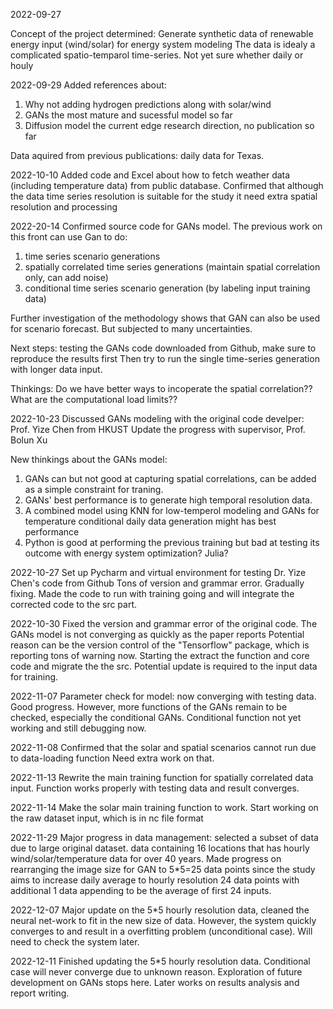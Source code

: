 2022-09-27

Concept of the project determined:
Generate synthetic data of renewable energy input (wind/solar) for energy system modeling
The data is idealy a complicated spatio-temparol time-series. Not yet sure whether daily or houly


2022-09-29
Added references about:
1. Why not adding hydrogen predictions along with solar/wind
2. GANs the most mature and sucessful model so far
3. Diffusion model the current edge research direction, no publication so far

Data aquired from previous publications: daily data for Texas.

2022-10-10
Added code and Excel about how to fetch weather data 
(including temperature data) from public database.
Confirmed that although the data time series resolution is suitable for the study
it need extra spatial resolution and processing

2022-20-14
Confirmed source code for GANs model.
The previous work on this front can use Gan to do:
1. time series scenario generations
2. spatially correlated time series generations (maintain spatial correlation only, can add noise)
3. conditional time series scenario generation (by labeling input training data)

Further investigation of the methodology shows that GAN can also be used for scenario forecast.
But subjected to many uncertainties.

Next steps:
testing the GANs code downloaded from Github, make sure to reproduce the results first
Then try to run the single time-series generation with longer data input.

Thinkings:
Do we have better ways to incoperate the spatial correlation??
What are the computational load limits??

2022-10-23
Discussed GANs modeling with the original code develper: Prof. Yize Chen from HKUST
Update the progress with supervisor, Prof. Bolun Xu

New thinkings about the GANs model:
1. GANs can but not good at capturing spatial correlations, can be added as a simple constraint for traning.
2. GANs' best performance is to generate high temporal resolution data.
3. A combined model using KNN for low-temperol modeling and GANs for temperature conditional daily data generation might has best performance
4. Python is good at performing the previous training but bad at testing its outcome with energy system optimization? Julia?

2022-10-27
Set up Pycharm and virtual environment for testing Dr. Yize Chen's code from Github
Tons of version and grammar error. Gradually fixing.
Made the code to run with training going and will integrate the corrected code to the src part.

2022-10-30
Fixed the version and grammar error of the original code.
The GANs model is not converging as quickly as the paper reports
Potential reason can be the version control of the "Tensorflow" package, which is reporting tons of warning now.
Starting the extract the function and core code and migrate the the src.
Potential update is required to the input data for training.

2022-11-07
Parameter check for model: now converging with testing data. Good progress.
However, more functions of the GANs remain to be checked, especially the conditional GANs.
Conditional function not yet working and still debugging now.

2022-11-08
Confirmed that the solar and spatial scenarios cannot run due to data-loading function
Need extra work on that.

2022-11-13
Rewrite the main training function for spatially correlated data input.
Function works properly with testing data and result converges.

2022-11-14
Make the solar main training function to work.
Start working on the raw dataset input, which is in nc file format

2022-11-29
Major progress in data management: selected a subset of data due to large original dataset.
data containing 16 locations that has hourly wind/solar/temperature data for over 40 years.
Made progress on rearranging the image size for GAN to 5*5=25 data points
since the study aims to increase daily average to hourly resolution 24 data points
with additional 1 data appending to be the average of first 24 inputs.

2022-12-07
Major update on the 5*5 hourly resolution data, cleaned the neural net-work to fit in the new size of data.
However, the system quickly converges to and result in a overfitting problem (unconditional case).
Will need to check the system later.

2022-12-11
Finished updating the 5*5 hourly resolution data.
Conditional case will never converge due to unknown reason.
Exploration of future development on GANs stops here.
Later works on results analysis and report writing.



